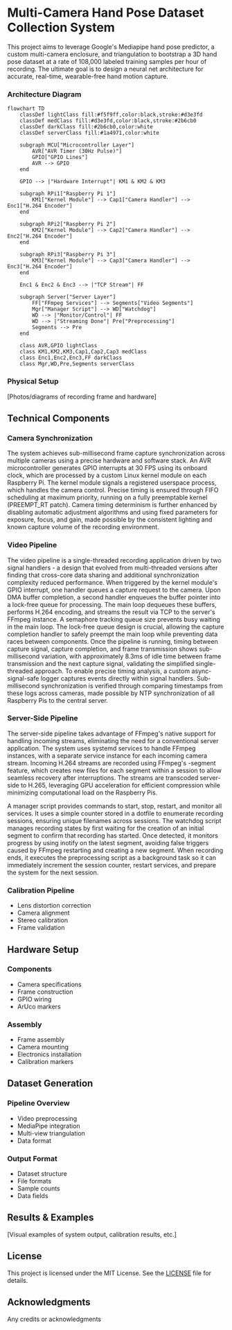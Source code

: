 # Multi-Camera Hand Pose Dataset Collection System

This project aims to leverage Google's Mediapipe hand pose predictor, a custom multi-camera enclosure, and triangulation to bootstrap a 3D hand pose dataset at a rate of 108,000 labeled training samples per hour of recording. The ultimate goal is to design a neural net architecture for accurate, real-time, wearable-free hand motion capture.

### Architecture Diagram

```mermaid
flowchart TD
    classDef lightClass fill:#f5f9ff,color:black,stroke:#d3e3fd
    classDef medClass fill:#d3e3fd,color:black,stroke:#2b6cb0
    classDef darkClass fill:#2b6cb0,color:white
    classDef serverClass fill:#1a4971,color:white

    subgraph MCU["Microcontroller Layer"]
        AVR["AVR Timer (30Hz Pulse)"]
        GPIO["GPIO Lines"]
        AVR --> GPIO
    end

    GPIO --> |"Hardware Interrupt"| KM1 & KM2 & KM3

    subgraph RPi1["Raspberry Pi 1"]
        KM1["Kernel Module"] --> Cap1["Camera Handler"] --> Enc1["H.264 Encoder"]
    end

    subgraph RPi2["Raspberry Pi 2"]
        KM2["Kernel Module"] --> Cap2["Camera Handler"] --> Enc2["H.264 Encoder"]
    end

    subgraph RPi3["Raspberry Pi 3"]
        KM3["Kernel Module"] --> Cap3["Camera Handler"] --> Enc3["H.264 Encoder"]
    end

    Enc1 & Enc2 & Enc3 --> |"TCP Stream"| FF

    subgraph Server["Server Layer"]
        FF["FFmpeg Services"] --> Segments["Video Segments"]
        Mgr["Manager Script"] --> WD["Watchdog"]
        WD --> |"Monitor/Control"| FF
        WD --> |"Streaming Done"| Pre["Preprocessing"]
        Segments --> Pre
    end

    class AVR,GPIO lightClass
    class KM1,KM2,KM3,Cap1,Cap2,Cap3 medClass
    class Enc1,Enc2,Enc3,FF darkClass
    class Mgr,WD,Pre,Segments serverClass
```

### Physical Setup
[Photos/diagrams of recording frame and hardware]

## Technical Components

### Camera Synchronization

The system achieves sub-millisecond frame capture synchronization across multiple cameras using a precise hardware and software stack. An AVR microcontroller generates GPIO interrupts at 30 FPS using its onboard clock, which are processed by a custom Linux kernel module on each Raspberry Pi. The kernel module signals a registered userspace process, which handles the camera control. Precise timing is ensured through FIFO scheduling at maximum priority, running on a fully preemptable kernel (PREEMPT_RT patch). Camera timing determinism is further enhanced by disabling automatic adjustment algorithms and using fixed parameters for exposure, focus, and gain, made possible by the consistent lighting and known capture volume of the recording environment.

### Video Pipeline

The video pipeline is a single-threaded recording application driven by two signal handlers - a design that evolved from multi-threaded versions after finding that cross-core data sharing and additional synchronization complexity reduced performance. When triggered by the kernel module's GPIO interrupt, one handler queues a capture request to the camera. Upon DMA buffer completion, a second handler enqueues the buffer pointer into a lock-free queue for processing. The main loop dequeues these buffers, performs H.264 encoding, and streams the result via TCP to the server's FFmpeg instance. A semaphore tracking queue size prevents busy waiting in the main loop. The lock-free queue design is crucial, allowing the capture completion handler to safely preempt the main loop while preventing data races between components. Once the pipeline is running, timing between capture signal, capture completion, and frame transmission shows sub-millisecond variation, with approximately 8.3ms of idle time between frame transmission and the next capture signal, validating the simplified single-threaded approach. To enable precise timing analysis, a custom async-signal-safe logger captures events directly within signal handlers. Sub-millisecond synchronization is verified through comparing timestamps from these logs across cameras, made possible by NTP synchronization of all Raspberry Pis to the central server.

### Server-Side Pipeline

The server-side pipeline takes advantage of FFmpeg's native support for handling incoming streams, eliminating the need for a conventional server application. The system uses systemd services to handle FFmpeg instances, with a separate service instance for each incoming camera stream. Incoming H.264 streams are recorded using FFmpeg's -segment feature, which creates new files for each segment within a session to allow seamless recovery after interruptions. The streams are transcoded server-side to H.265, leveraging GPU acceleration for efficient compression while minimizing computational load on the Raspberry Pis.

A manager script provides commands to start, stop, restart, and monitor all services. It uses a simple counter stored in a dotfile to enumerate recording sessions, ensuring unique filenames across sessions. The watchdog script manages recording states by first waiting for the creation of an initial segment to confirm that recording has started. Once detected, it monitors progress by using inotify on the latest segment, avoiding false triggers caused by FFmpeg restarting and creating a new segment. When recording ends, it executes the preprocessing script as a background task so it can immediately increment the session counter, restart services, and prepare the system for the next session.

### Calibration Pipeline
- Lens distortion correction
- Camera alignment
- Stereo calibration
- Frame validation

## Hardware Setup

### Components
- Camera specifications
- Frame construction
- GPIO wiring
- ArUco markers

### Assembly
- Frame assembly
- Camera mounting
- Electronics installation
- Calibration markers

## Dataset Generation

### Pipeline Overview
- Video preprocessing
- MediaPipe integration
- Multi-view triangulation
- Data format

### Output Format
- Dataset structure
- File formats
- Sample counts
- Data fields

## Results & Examples
[Visual examples of system output, calibration results, etc.]

## License
This project is licensed under the MIT License. See the [LICENSE](LICENSE) file for details.

## Acknowledgments
Any credits or acknowledgments
